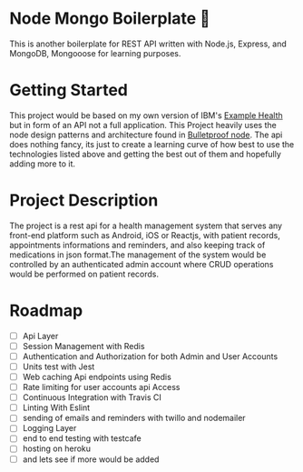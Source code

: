 # Node Mongo Boilerplate 📖

This is another boilerplate for REST API written with Node.js, Express, and MongoDB, Mongooose for learning purposes.

# Getting Started

This project would be based on my own version of IBM's [Example Health](https://developer.ibm.com/patterns/app-modernization-s2i-openshift/?cm_mmc=OSocial_Twitter-_-Developer_IBM+Developer-_-WW_WW-_-ibmdev-&cm_mmca1=000037FD&cm_mmca2=10010797&linkId=73533671) but in form of an API not a full application. This Project heavily uses the node design patterns and architecture found in [Bulletproof node](https://github.com/santiq/bulletproof-nodejs). The api does nothing fancy, its just to create a learning curve of how best to use the technologies listed above and getting the best out of them and hopefully adding more to it.

# Project Description

The project is a rest api for a health management system that serves any front-end platform such as Android, iOS or Reactjs, with patient records, appointments informations and reminders, and also keeping track of medications in json format.The management of the system would be controlled by an authenticated admin account where CRUD operations would be performed on patient records.

# Roadmap

- [ ] Api Layer
- [ ] Session Management with Redis
- [ ] Authentication and Authorization for both Admin and User Accounts
- [ ] Units test with Jest
- [ ] Web caching Api endpoints using Redis
- [ ] Rate limiting for user accounts api Access
- [ ] Continuous Integration with Travis CI
- [ ] Linting With Eslint
- [ ] sending of emails and reminders with twillo and nodemailer
- [ ] Logging Layer
- [ ] end to end testing with testcafe
- [ ] hosting on heroku
- [ ] and lets see if more would be added
